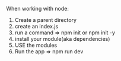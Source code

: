 When working with node:

1) Create a parent directory
2) create an index.js
3) run a command => npm init or npm init -y
4) install your module(aka dependencies)
5) USE the modules
6) Run the app => npm run dev